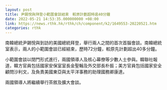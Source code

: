 ```yaml
---
layout: post
title: 尹錫悅與拜登小範圍會談結束　較原計劃超時逾40分鐘
date: 2022-05-21 14:53:35.000000000 +08:00
link: https://news.rthk.hk/rthk/ch/component/k2/1649553-20220521.htm
categories: rthk
---
```


南韓總統尹錫悅與到訪的美國總統拜登，舉行兩人之間的首次首腦會談。南韓總統室表示，兩人的小範圍會談已經結束，歷時72分鐘，較原先計劃超出40多分鐘。

小範圍會談以閉門形式進行，兩國領導人及核心幕僚等少數人士參與。韓聯社報道，韓方官員包括國家安保室室長金聖翰及外交部長朴振；美方官員包括國家安全顧問沙利文，及負責美國東亞與太平洋事務的助理國務卿康達。

兩國領導人將繼續舉行茶敘及擴大會談。
